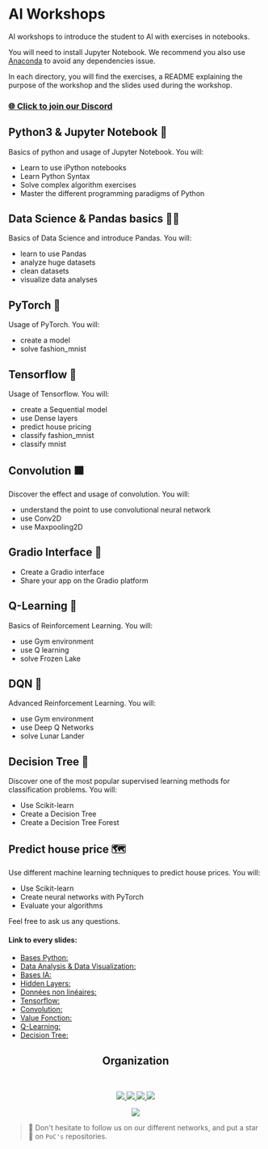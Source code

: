 # AI Workshops

AI workshops to introduce the student to AI with exercises in notebooks.

You will need to install Jupyter Notebook.
We recommend you also use [Anaconda](https://www.anaconda.com/distribution/) to avoid any dependencies issue.

In each directory, you will find the exercises, a README explaining the purpose of the workshop and the slides used during the workshop.

### [🌐 Click to join our Discord](https://discord.gg/Yqq2ADGDS7)

## Python3 & Jupyter Notebook 🐍

Basics of python and usage of Jupyter Notebook. You will:
- Learn to use iPython notebooks
- Learn Python Syntax
- Solve complex algorithm exercises
- Master the different programming paradigms of Python

## Data Science & Pandas basics 👨‍🔬
Basics of Data Science and introduce Pandas. You will:
- learn to use Pandas
- analyze huge datasets
- clean datasets
- visualize data analyses

## PyTorch 🔦
Usage of PyTorch. You will:
- create a model
- solve fashion_mnist

## Tensorflow 📙
Usage of Tensorflow. You will:
- create a Sequential model
- use Dense layers
- predict house pricing
- classify fashion_mnist
- classify mnist

## Convolution ⬛
Discover the effect and usage of convolution. You will:
- understand the point to use convolutional neural network
- use Conv2D
- use Maxpooling2D

## Gradio Interface 📱
- Create a Gradio interface
- Share your app on the Gradio platform

## Q-Learning 🚙
Basics of Reinforcement Learning. You will:
- use Gym environment
- use Q learning
- solve Frozen Lake

## DQN 🚙
Advanced Reinforcement Learning. You will:
- use Gym environment
- use Deep Q Networks
- solve Lunar Lander

## Decision Tree :evergreen_tree:
Discover one of the most popular supervised learning methods for classification problems. You will:
- Use Scikit-learn
- Create a Decision Tree
- Create a Decision Tree Forest

## Predict house price 🗺️
Use different machine learning techniques to predict house prices. You will:
- Use Scikit-learn
- Create neural networks with PyTorch
- Evaluate your algorithms

Feel free to ask us any questions.

#### Link to every slides:

- [Bases Python:](https://docs.google.com/presentation/d/1pcIwhpaE8DIS47WJjhXEbS0UCTLH5rA_gf3pE6iMB5A/edit?usp=sharing)
- [Data Analysis & Data Visualization:](https://docs.google.com/presentation/d/1Ib0v-utClIE7NmevnEupjWspj17OjX0qYI338D1cUZw/edit?usp=sharing)
- [Bases IA:](https://drive.google.com/file/d/125KpOeQkCcQDvz07naxenn_eEN0FUwfi/view?usp=sharing)
- [Hidden Layers:](https://docs.google.com/presentation/d/1su1fRQnxV8pCCseJcuMlo_MugO-XjeuUthj1QkLEmuc/edit?usp=sharing)
- [Données non linéaires:](https://drive.google.com/file/d/1kj_TQVw2IN0jg9ud0gDGAZrn_7bE9FUo/view?usp=sharing)
- [Tensorflow:](https://slides.com/thytu/tensorflow)
- [Convolution:](https://slides.com/thytu/convolution)
- [Value Fonction:](https://slides.com/thytu/convolution-4345ab)
- [Q-Learning:](https://docs.google.com/presentation/d/e/2PACX-1vSqnpJk__EsN3RMD9h7FSnQ_34ptWKz8dm7kaO706iKP9QRGKUUxRS5wA9cSyAVn_6hJeFC9B-QB73j/pub?start=false&loop=false&delayms=3000&slide=id.gb0f3ace1ca_0_29)
- [Decision Tree:](https://docs.google.com/presentation/d/1q0IINebjrKyc1Nk3GkyL3OjLaXTn_vJ4/present?rtpof=true&sd=true&slide=id.p1)

<h2 align=center>
Organization
</h2>
<br/>
<p align='center'>
    <a href="https://www.linkedin.com/company/pocinnovation/mycompany/">
        <img src="https://img.shields.io/badge/LinkedIn-0077B5?style=for-the-badge&logo=linkedin&logoColor=white">
    </a>
    <a href="https://www.instagram.com/pocinnovation/">
        <img src="https://img.shields.io/badge/Instagram-E4405F?style=for-the-badge&logo=instagram&logoColor=white">
    </a>
    <a href="https://twitter.com/PoCInnovation">
        <img src="https://img.shields.io/badge/Twitter-1DA1F2?style=for-the-badge&logo=twitter&logoColor=white">
    </a>
    <a href="https://discord.com/invite/Yqq2ADGDS7">
        <img src="https://img.shields.io/badge/Discord-7289DA?style=for-the-badge&logo=discord&logoColor=white">
    </a>
</p>
<p align=center>
    <a href="https://www.poc-innovation.fr/">
        <img src="https://img.shields.io/badge/WebSite-1a2b6d?style=for-the-badge&logo=GitHub Sponsors&logoColor=white">
    </a>
</p>

> 🚀 Don't hesitate to follow us on our different networks, and put a star 🌟 on `PoC's` repositories.
